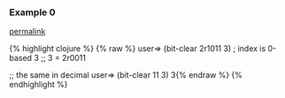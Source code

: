 ### Example 0
[permalink](#example-0)

{% highlight clojure %}
{% raw %}
user=> (bit-clear 2r1011 3) ; index is 0-based
3
;; 3 = 2r0011

;; the same in decimal
user=> (bit-clear 11 3)
3{% endraw %}
{% endhighlight %}



